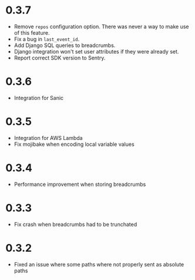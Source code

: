 # 0.3.7

* Remove `repos` configuration option. There was never a way to make use of
  this feature.
* Fix a bug in `last_event_id`.
* Add Django SQL queries to breadcrumbs.
* Django integration won't set user attributes if they were already set.
* Report correct SDK version to Sentry.

# 0.3.6

* Integration for Sanic

# 0.3.5

* Integration for AWS Lambda
* Fix mojibake when encoding local variable values

# 0.3.4

* Performance improvement when storing breadcrumbs

# 0.3.3

* Fix crash when breadcrumbs had to be trunchated

# 0.3.2

* Fixed an issue where some paths where not properly sent as absolute paths
